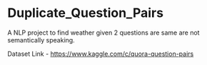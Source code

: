 # Duplicate_Question_Pairs
A NLP project to find weather given 2 questions are same are not semantically speaking.

Dataset Link - https://www.kaggle.com/c/quora-question-pairs
